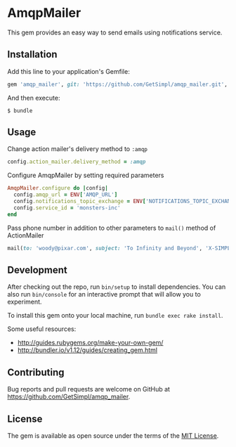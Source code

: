 # AmqpMailer

This gem provides an easy way to send emails using notifications service.   

## Installation

Add this line to your application's Gemfile:

```ruby
gem 'amqp_mailer', git: 'https://github.com/GetSimpl/amqp_mailer.git', tag: '<use latest>'
```

And then execute:

    $ bundle

## Usage

Change action mailer's delivery method to `:amqp`

```ruby
config.action_mailer.delivery_method = :amqp
```

Configure AmqpMailer by setting required parameters

```ruby
AmqpMailer.configure do |config|
  config.amqp_url = ENV['AMQP_URL']
  config.notifications_topic_exchange = ENV['NOTIFICATIONS_TOPIC_EXCHANGE']
  config.service_id = 'monsters-inc'
end
```

Pass phone number in addition to other parameters to `mail()` method of ActionMailer 

```ruby
mail(to: 'woody@pixar.com', subject: 'To Infinity and Beyond', 'X-SIMPL-PHONE-NUMBER': phone_number)
```

## Development

After checking out the repo, run `bin/setup` to install dependencies. You can also run `bin/console` for an interactive prompt that will allow you to experiment.

To install this gem onto your local machine, run `bundle exec rake install`. 

Some useful resources:
- http://guides.rubygems.org/make-your-own-gem/
- http://bundler.io/v1.12/guides/creating_gem.html

## Contributing

Bug reports and pull requests are welcome on GitHub at https://github.com/GetSimpl/amqp_mailer.

## License

The gem is available as open source under the terms of the [MIT License](https://opensource.org/licenses/MIT).
